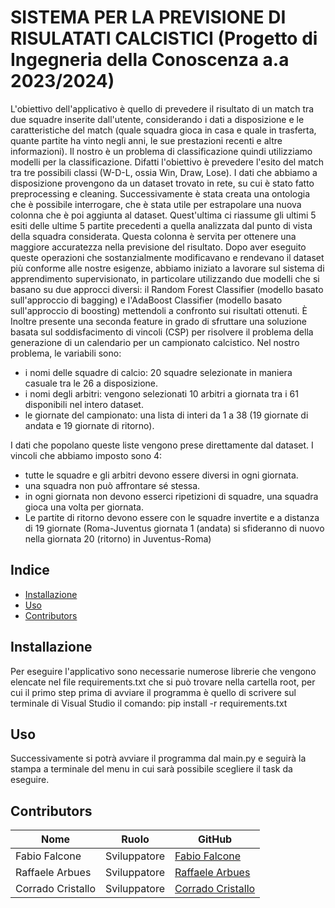 # SISTEMA PER LA PREVISIONE DI RISULATATI CALCISTICI (Progetto di Ingegneria della Conoscenza a.a 2023/2024)

L'obiettivo dell'applicativo è quello di prevedere il risultato di un match tra due squadre inserite dall'utente, considerando i dati a disposizione e le caratteristiche del match (quale squadra gioca in casa e quale in trasferta, quante partite ha vinto negli anni, le sue prestazioni recenti e altre informazioni).
Il nostro è un problema di classificazione quindi utilizziamo modelli per la classificazione. Difatti l'obiettivo è prevedere l'esito del match tra tre possibili classi (W-D-L, ossia Win, Draw, Lose).
I dati che abbiamo a disposizione provengono da un dataset trovato in rete, su cui è stato fatto preprocessing e cleaning. Successivamente è stata creata una ontologia che è possibile interrogare, che è stata utile per estrapolare una nuova colonna che è poi aggiunta al dataset. Quest'ultima ci riassume gli ultimi 5 esiti delle ultime 5 partite precedenti a quella analizzata dal punto di vista della squadra considerata. 
Questa colonna è servita per ottenere una maggiore accuratezza nella previsione del risultato. 
Dopo aver eseguito queste operazioni che sostanzialmente modificavano e rendevano il dataset più conforme alle nostre esigenze, abbiamo iniziato a lavorare sul sistema di apprendimento supervisionato, in particolare utilizzando due modelli che si basano su due approcci diversi: il Random Forest Classifier (modello basato sull'approccio di bagging) e l'AdaBoost Classifier (modello basato sull'approccio di boosting) mettendoli a confronto sui risultati ottenuti.
È Inoltre presente una seconda feature in grado di sfruttare una soluzione basata sul soddisfacimento di vincoli (CSP) per risolvere il problema della generazione di un calendario per un campionato calcistico.
Nel nostro problema, le variabili sono:
- i nomi delle squadre di calcio: 20 squadre selezionate in maniera casuale tra le 26 a disposizione. 
- i nomi degli arbitri: vengono selezionati 10 arbitri a giornata tra i 61 disponibili nel intero dataset.
- le giornate del campionato: una lista di interi da 1 a 38 (19 giornate di andata e 19 giornate di ritorno).

I dati che popolano queste liste vengono prese direttamente dal dataset.
I vincoli che abbiamo imposto sono 4:
 
- tutte le squadre e gli arbitri devono essere diversi in ogni giornata.
- una squadra non può affrontare sé stessa.
- in ogni giornata non devono esserci ripetizioni di squadre, una squadra gioca una volta per giornata.
- Le partite di ritorno devono essere con le squadre invertite e a distanza di 19 giornate (Roma-Juventus giornata 1 (andata) si sfideranno di nuovo nella giornata 20 (ritorno) in Juventus-Roma)

## Indice

- [Installazione](#Installazione)
- [Uso](#Uso)
- [Contributors](#Contributors)



## Installazione

Per eseguire l'applicativo sono necessarie numerose librerie che vengono elencate nel file requirements.txt che si può trovare nella cartella root, per cui il primo step prima di avviare il programma è quello di scrivere sul terminale di Visual Studio il comando:
pip install -r requirements.txt

## Uso

Successivamente si potrà avviare il programma dal main.py e seguirà la stampa a terminale del menu in cui sarà possibile scegliere il task da eseguire.

## Contributors

| Nome               | Ruolo             | GitHub                                               |
|--------------------|-------------------|------------------------------------------------------|
| Fabio Falcone      | Sviluppatore      | [Fabio Falcone](https://github.com/aiemfalco)        |
| Raffaele Arbues    | Sviluppatore      | [Raffaele Arbues](https://github.com/RaffaeleArbues) |
| Corrado Cristallo  | Sviluppatore      | [Corrado Cristallo](https://github.com/SamfistZg)    |
